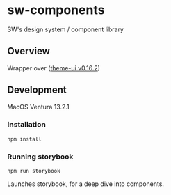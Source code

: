 # sw-components

SW's design system / component library

## Overview

Wrapper over ([theme-ui v0.16.2](https://github.com/system-ui/theme-ui/releases/tag/v0.16.2))

## Development

MacOS Ventura 13.2.1

### Installation

```
npm install
```

### Running storybook

```
npm run storybook
```

Launches storybook, for a deep dive into components.
